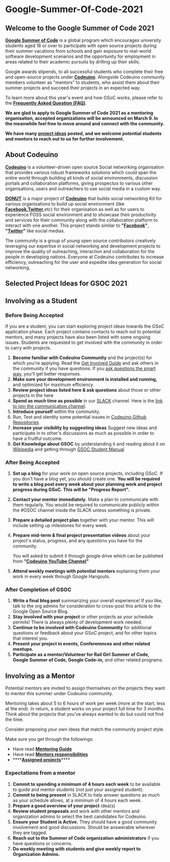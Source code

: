 # Google-Summer-Of-Code-2021

## **Welcome to the Google Summer of Code 2021** <a id="welcome-to-the-google-summer-of-code-2020"></a>

​[**Google Summer of Code**](https://summerofcode.withgoogle.com/) is a global program which encourages university students aged 18 or over to participate with open source projects during their summer vacations from schools and gain exposure to real-world software development scenarios and the opportunity for employment in areas related to their academic pursuits by drilling up their skills.

Google awards stipends, to all successful students who complete their free and open-source projects under [**Codeuino**](http://www.codeuino.org/). Alongside Codeuino community members volunteer as "mentors" to students, who assist them about their summer projects and succeed their projects in an expected way.

To learn more about this year's event and how GSoC works, please refer to the [**Frequently Asked Question \(FAQ\)**](https://developers.google.com/open-source/gsoc/faq).

**We are glad to apply to Google Summer of Code 2021 as a mentoring organisation, accepted organizations will be announced on March 9. In the meanwhile feel free to move around and connect with the community.**

**We have many** [**project ideas**](https://docs.codeuino.org/documentation/activities/google-summer-of-code-2021/gsoc-2021-idea-page) **posted, and we welcome potential students and mentors to reach out to us for further involvement.**

## **About Codeuino** <a id="about-codeuino"></a>

​[**Codeuino**](http://www.codeuino.org/) is a volunteer-driven open source Social networking organisation that provides various robust frameworks solutions which could span the entire world through building all kinds of social environments, discussion portals and collaboration platforms, giving prospectus to various other organisations, users and outreachers to use social media in a custom way.

​[**DONUT**](https://github.com/codeuino/Social-Platform-Donut) is a major project of [**Codeuino**](http://www.codeuino.org/) that builds social networking Kit for various organisations to build up social environment \(like [**Facebook**](http://www.facebook.com/)**,**[**Twitter**](http://www.twitter.com/),etc\) for their organisation as well as for users to experience FOSS social environment and to showcase their productivity and services for their community along with the collaboration platform to interact with one another. This project stands similar to **"**[**Facebook**](https://facebook.com/)**"**, **"**[**Twitter**](https://twitter.com/)**"** like social medias.

The community is a group of young open source contributors creatively leveraging our expertise in social networking and development projects to improve the quality of outreaching, interaction and collaboration for the people in developing nations. Everyone at Codeuino contributes to increase efficiency, outreaching for the user and expedite idea generation for social networking.

## Selected Project Ideas for GSOC 2021 <a id="selected-project-ideas-for-gsoc-2020"></a>

## **Involving as a Student** <a id="involving-as-a-student"></a>

### Before Being Accepted <a id="before-being-accepted"></a>

If you are a student, you can start exploring project ideas towards the GSoC application phase. Each project contains contacts to reach out to potential mentors, and many projects have also been listed with some ongoing issues. Students are requested to get involved with the community in order to carry with projects.

1. **Become familiar with Codeuino Community** and the project\(s\) for which you're applying. Read the [Get Involved Guide](http://codeuino.org/getInvolved.html) and ask others in the community if you have questions. If you [ask questions the smart way](http://www.catb.org/~esr/faqs/smart-questions.html), you'll get better responses.
2. **Make sure your development environment is installed and running,** and optimized for maximum efficiency.
3. **Review project ideas listed here & ask questions** about those or other projects in the here
4. **Spend as much time as possible** in our [SLACK](http://codeuino.slack.com/) channel. Here is the [link to join the communication channel](http://slack.codeuino.org/).
5. **Introduce yourself** within the community.
6. Run, Test and identity some potential issues in [Codeuino Github Repositories](https://github.com/codeuino)​
7. **Increase your visibility by suggesting ideas** Suggest new ideas and participate in to other's discussions as much as possible in order to have a fruitful outcome.
8. **Get Knowledge about GSOC** by understanding it and reading about it on [Wikipedia](https://en.wikipedia.org/wiki/Google_Summer_of_Code) and getting through [GSOC Student Manual](https://google.github.io/gsocguides/student/)​

### After Being Accepted  <a id="after-being-accepted"></a>

1. **Set up a blog** for your work on open source projects, including GSoC. If you don't have a blog yet, you should create one. **You will be required to write a blog post every week about your planning work and project progress during GSoC. This will be "Progress Report".**
2. **Contact your mentor immediately.** Make a plan to communicate with them regularly. You would be required to communicate publicly within the \#GSOC channel inside the SLACK unless something is private.
3. **Prepare a detailed project plan** together with your mentor. This will include setting up milestones for every week.
4. **Prepare mid-term & final project presentation videos** about your project's status, progress, and any questions you have for the community.

   You will asked to submit it through google drive which can be published from **"**[**Codeuino YouTube Channel**](https://www.youtube.com/channel/UCmC2EOPv_oyJIevTyzlZTDQ)**"**

5. **Attend weekly meetings with potential mentors** explaining them your work in every week through Google Hangouts.

### After Completion of GSOC <a id="after-completion-of-gsoc"></a>

1. **Write a final blog post** summarizing your overall experience! If you like, talk to the org admins for consideration to cross-post this article to the Google Open Source Blog.
2. **Stay involved with your project** or other projects as your schedule permits! There is always plenty of development work needed.
3. **Continue to be involved with Codeuino Community** for additional questions or feedback about your GSoC project, and for other topics that interest you.
4. **Present your project in events, Conferemnces and other related meetups.**
5. **Participate as a mentor/Volunteer for Rail Girl Summer of Code, Google Summer of Code, Google Code-in,** and other related programs.

## **Involving as a Mentor** <a id="involving-as-a-mentor"></a>

Potential mentors are invited to assign themselves on the projects they want to mentor this summer under Codeuino community.

Mentoring takes about 5 to 6 hours of work per week \(more at the start, less at the end\). In return, a student works on your project full time for 3 months. Think about the projects that you’ve always wanted to do but could not find the time.

Consider proposing your own ideas that match the community project style.

Make sure you get through the followings:

* Have read [**Mentoring Guide**](https://google.github.io/gsocguides/mentor/)
* Have read [**Mentors responsibilities**](https://developers.google.com/open-source/gsoc/help/responsibilities#mentors_responsibilities)
* \*\*\*\*[**Assigned projects**](https://docs.codeuino.org/documentation/activities/google-summer-of-code-2021/gsoc-2021-idea-page)\*\*\*\*

### Expectations from a mentor <a id="expectations-from-a-mentor"></a>

1. **Commit to spending a minimum of 4 hours each week** to be available to guide and mentor students \(not just your assigned student\).
2. **Commit to being present** in SLACK to help answer questions as much as your schedule allows, at a minimum of 4 hours each week.
3. **Prepare a good overview of your project** idea\(s\)
4. **Review student proposals** and work with other mentors and organization admins to select the best candidates for Codeuino.
5. **Ensure your Student is Active.** They should have a good community involvement and good discussions. Should be answerable wherever they are tagged.
6.  **Reach out to the Summer of Code organization administrators** if you have questions or concerns.
7. **Do weekly meeting with students and give weekly report to Organization Admins.**

